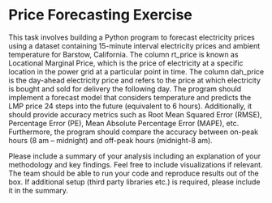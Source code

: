 # Price Forecasting Exercise

This task involves building a Python program to forecast electricity prices using a dataset containing 15-minute interval electricity prices and ambient temperature for Barstow, California. The column rt_price is known as Locational Marginal Price, which is the price of electricity at a specific location in the power grid at a particular point in time. The column dah_price is the day-ahead electricity price and refers to the price at which electricity is bought and sold for delivery the following day. The program should implement a forecast model that considers temperature and predicts the LMP price 24 steps into the future (equivalent to 6 hours). Additionally, it should provide accuracy metrics such as Root Mean Squared Error (RMSE), Percentage Error (PE), Mean Absolute Percentage Error (MAPE), etc. Furthermore, the program should compare the accuracy between on-peak hours (8 am – midnight) and off-peak hours (midnight-8 am).

Please include a summary of your analysis including an explanation of your methodology and key findings. Feel free to include visualizations if relevant. The team should be able to run your code and reproduce results out of the box. If additional setup (third party libraries etc.) is required, please include it in the summary.

